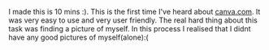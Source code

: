 I made this is 10 mins :). This is the first time I've heard about [canva.com](https://www.canva.com/). It was very easy to use and very user friendly. The real hard thing about this task was finding a picture of myself. In this process I realised that I didnt have any good pictures of myself(alone):(
